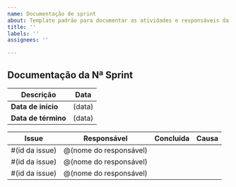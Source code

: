 ```yaml
---
name: Documentação de sprint
about: Template padrão para documentar as atividades e responsáveis da sprint
title: ''
labels: ''
assignees: ''

---
```


## Documentação da Nª Sprint

Descrição | Data
--------- | ------
| **Data de início**   | (data)
| **Data de término** | (data)

| Issue | Responsável | Concluída | Causa |
| :-:   | :-:         | :-:       | :-:   | 
| #(id da issue) | @(nome do responsável) | | |
| #(id da issue) | @(nome do responsável) | | |
| #(id da issue) | @(nome do responsável) | | |
  
<!-- ✔️✖️⚠️ -->
<!-- @LorrayneCardozo  -->
<!-- @joao15victor08 --> 
<!-- @GuilhermeBraz  -->
<!-- @AlGouvea  -->
<!-- @AntonioAldisio  -->
<!-- @ArielSixwings  -->
<!-- @ilus1  -->
<!-- @luis-furtado  -->
<!-- @Peh099  -->
<!-- @Balbinoo  -->
